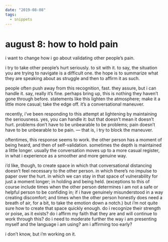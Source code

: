 ```yaml
---
date: "2019-08-08"
tags:
  - snippets
---
```

# august 8: how to hold pain

i want to change how i go about validating other people’s pain.

i try to take other people’s hurt seriously. to sit with it. to say, the situation you are trying to navigate is a difficult one. the hope is to summarize what they are speaking about as struggle and then to affirm it as such.

people often push away from this recognition, fast. they assure, but i can handle it. say, really it’s fine. perhaps bring up, this is nothing they haven’t gone through before. statements like this lighten the atmosphere; make it a little more casual; take the edge off. it’s a conversational maneuver.

recently, i’ve been responding to this attempt at lightening by maintaining the seriousness. yes, you can handle it: but that doesn’t mean it doesn’t hurt. problems don’t have to be unbearable to be problems; pain doesn’t have to be unbearable to be pain. — that is, i try to block the maneuver.

oftentimes, this response seems to work. the other person has a moment of being heard, and then of self-validation. sometimes the depth is maintained a little longer. usually the conversation moves up to a more casual register, in what i experience as a smoother and more genuine way.

i’d like, though, to create space in which that conversational distancing doesn’t feel necessary to the other person. in which there’s no impulse to paper over the hurt. in which we can stay in that space of vulnerability for just a moment longer; in holding and being held. (exceptions to this of course include times when the other person determines i am not a safe or helpful person to be confiding in; if i have genuinely misunderstood in a way creating discomfort; and times when the other person honestly does need a breath of air, for a bit, to take the emotion down a notch.) but i’m not quite sure how to create that space quickly enough. do i recognize their strength or poise, as it exists? do i affirm my faith that they are and will continue to work through this? do i need to moderate further the way i am presenting myself and the language i am using? am i affirming too early?

i don’t know, but i’m working on it.
